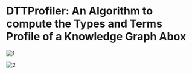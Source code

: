 # DTTProfiler: An Algorithm to compute the Types and Terms Profile of a Knowledge Graph Abox

![1](https://user-images.githubusercontent.com/89542053/130845337-e9535743-e400-4fe6-80e2-a4c548a8c57c.PNG)


![2](https://user-images.githubusercontent.com/89542053/130845361-1433d427-fd95-4b99-863a-b88e1548e1e0.PNG)

